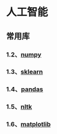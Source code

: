 # 人工智能
## 常用库
### 1.2、[numpy](https://zcdzcdzcd.github.io/pages/md/ai/libraries/numpy)
### 1.3、[sklearn](https://zcdzcdzcd.github.io/pages/md/ai/libraries/sklearn)
### 1.4、[pandas](https://zcdzcdzcd.github.io/pages/md/ai/libraries/pandas)
### 1.5、[nltk](https://zcdzcdzcd.github.io/pages/md/ai/libraries/nltk)
### 1.6、[matplotlib](https://zcdzcdzcd.github.io/pages/md/ai/libraries/matplotlib)